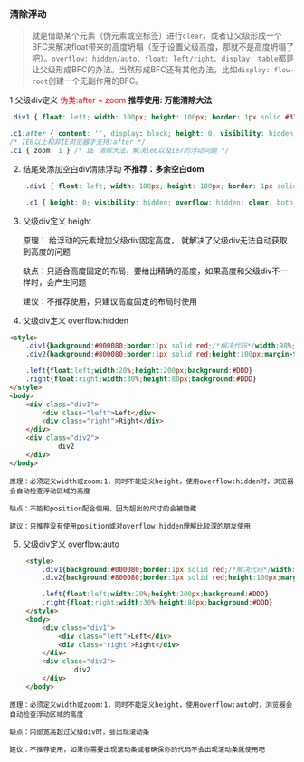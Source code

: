 ### 清除浮动
> 就是借助某个元素（伪元素或空标签）进行`clear`，或者让父级形成一个BFC来解决float带来的高度坍塌（至于设置父级高度，那就不是高度坍塌了吧）。`overflow: hidden/auto`、`float: left/right`、`display: table`都是让父级形成BFC的办法。当然形成BFC还有其他办法，比如`display: flow-root`创建一个无副作用的BFC。

1.父级div定义  <font color="red">伪类:after + zoom</font> **推荐使用: 万能清除大法**
```css
.div1 { float: left; width: 100px; height: 100px; border: 1px solid #333; }

.c1:after { content: '', display: block; height: 0; visibility: hidden; overflow: hidden; clear: both;} 
/* IE8以上和非IE浏览器才支持:after */
.c1 { zoom: 1 } /* IE 清除大法，解决ie6以及ie7的浮动问题 */
```

2. 结尾处添加空白div清除浮动 **不推荐：多余空白dom**
```css
    .div1 { float: left; width: 100px; height: 100px; border: 1px solid #333; }

    .c1 { height: 0; visibility: hidden; overflow: hidden; clear: both;}
```

3. 父级div定义 height

    原理： 给浮动的元素增加父级div固定高度， 就解决了父级div无法自动获取到高度的问题

    缺点：只适合高度固定的布局，要给出精确的高度，如果高度和父级div不一样时，会产生问题 

    建议：不推荐使用，只建议高度固定的布局时使用

4. 父级div定义 overflow:hidden
```html
<style>
    .div1{background:#000080;border:1px solid red;/*解决代码*/width:98%;overflow:hidden} 
    .div2{background:#800080;border:1px solid red;height:100px;margin-top:10px;width:98%}

    .left{float:left;width:20%;height:200px;background:#DDD} 
    .right{float:right;width:30%;height:80px;background:#DDD} 
</style>
<body>
    <div class="div1"> 
        <div class="left">Left</div> 
        <div class="right">Right</div> 
    </div> 
    <div class="div2"> 
            div2 
    </div>
</body>
```

    原理：必须定义width或zoom:1，同时不能定义height，使用overflow:hidden时，浏览器会自动检查浮动区域的高度 

    缺点：不能和position配合使用，因为超出的尺寸的会被隐藏 

    建议：只推荐没有使用position或对overflow:hidden理解比较深的朋友使用

5. 父级div定义 overflow:auto
```html
    <style>
        .div1{background:#000080;border:1px solid red;/*解决代码*/width:98%;overflow:auto} 
        .div2{background:#800080;border:1px solid red;height:100px;margin-top:10px;width:98%}

        .left{float:left;width:20%;height:200px;background:#DDD} 
        .right{float:right;width:30%;height:80px;background:#DDD} 
    </style>
    <body>
        <div class="div1"> 
            <div class="left">Left</div> 
            <div class="right">Right</div> 
        </div> 
        <div class="div2"> 
                div2 
        </div>
    </body>
```
    原理：必须定义width或zoom:1，同时不能定义height，使用overflow:auto时，浏览器会自动检查浮动区域的高度 

    缺点：内部宽高超过父级div时，会出现滚动条

    建议：不推荐使用，如果你需要出现滚动条或者确保你的代码不会出现滚动条就使用吧